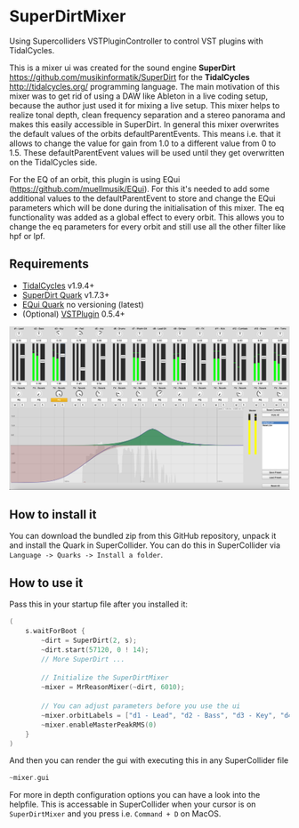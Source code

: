 # SuperDirtMixer

Using Supercolliders VSTPluginController to control VST plugins with TidalCycles.

This is a mixer ui was created for the sound engine **SuperDirt** https://github.com/musikinformatik/SuperDirt for the **TidalCycles** http://tidalcycles.org/ programming language. The main motivation of this mixer was to get rid of using a DAW like Ableton in a live coding setup, because the author just used it for mixing a live setup. This mixer helps to realize tonal depth, clean frequency separation and a stereo panorama and makes this easily accessible in SuperDirt. In general this mixer overwrites the default values of the orbits defaultParentEvents. This means i.e. that it allows to change the value for gain from 1.0 to a different value from 0 to 1.5. These defaultParentEvent values will be used until they get overwritten on the TidalCycles side.

For the EQ of an orbit, this plugin is using EQui (https://github.com/muellmusik/EQui). For this it's needed to add some additional values to the defaultParentEvent to store and change the EQui parameters which will be done during the initialisation of this mixer. The eq functionality was added as a global effect to every orbit. This allows you to change the eq parameters for every orbit and still use all the other filter like hpf or lpf.

## Requirements

- [TidalCycles](https://github.com/tidalcycles/Tidal) v1.9.4+
- [SuperDirt Quark](https://github.com/musikinformatik/SuperDirt) v1.7.3+
- [EQui Quark](https://github.com/muellmusik/EQui) no versioning (latest)
- (Optional) [VSTPlugin](https://github.com/Spacechild1/vstplugin) 0.5.4+

![mixer](HelpSource/Classes/mixer.png)

## How to install it

You can download the bundled zip from this GitHub repository, unpack it and install the Quark in SuperCollider. You can do this in SuperCollider via `Language -> Quarks -> Install a folder`.

## How to use it

Pass this in your startup file after you installed it:

```C
(
    s.waitForBoot {
        ~dirt = SuperDirt(2, s);
        ~dirt.start(57120, 0 ! 14);
        // More SuperDirt ...

        // Initialize the SuperDirtMixer
        ~mixer = MrReasonMixer(~dirt, 6010);

        // You can adjust parameters before you use the ui
        ~mixer.orbitLabels = ["d1 - Lead", "d2 - Bass", "d3 - Key", "d4 - Pad"];
        ~mixer.enableMasterPeakRMS(0)
    }
)
```

And then you can render the gui with executing this in any SuperCollider file 
```c
~mixer.gui
```

For more in depth configuration options you can have a look into the helpfile. This is accessable in SuperCollider when your cursor is on `SuperDirtMixer` and you press i.e. `Command + D` on MacOS. 